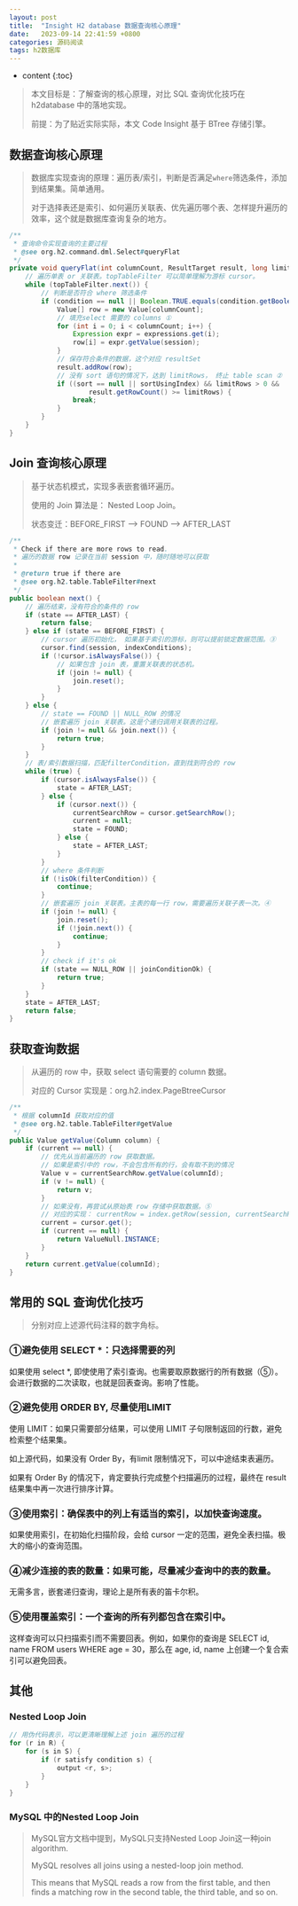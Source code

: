 ```yaml
---
layout: post
title:  "Insight H2 database 数据查询核心原理"
date:   2023-09-14 22:41:59 +0800
categories: 源码阅读
tags: h2数据库
---
```


* content
{:toc}

> 本文目标是：了解查询的核心原理，对比 SQL 查询优化技巧在 h2database 中的落地实现。
> 
> 前提：为了贴近实际实际，本文 Code Insight 基于 BTree 存储引擎。

## 数据查询核心原理

> 数据库实现查询的原理：遍历表/索引，判断是否满足`where`筛选条件，添加到结果集。简单通用。
> 
> 对于选择表还是索引、如何遍历关联表、优先遍历哪个表、怎样提升遍历的效率，这个就是数据库查询复杂的地方。

```java
/**
 * 查询命令实现查询的主要过程
 * @see org.h2.command.dml.Select#queryFlat
 */
private void queryFlat(int columnCount, ResultTarget result, long limitRows) {
    // 遍历单表 or 关联表。topTableFilter 可以简单理解为游标 cursor。
    while (topTableFilter.next()) {
        // 判断是否符合 where 筛选条件
        if (condition == null || Boolean.TRUE.equals(condition.getBooleanValue(session))) {
            Value[] row = new Value[columnCount];
            // 填充select 需要的 columns ①
            for (int i = 0; i < columnCount; i++) {
                Expression expr = expressions.get(i);
                row[i] = expr.getValue(session);
            }
            // 保存符合条件的数据，这个对应 resultSet
            result.addRow(row);
            // 没有 sort 语句的情况下，达到 limitRows， 终止 table scan ②
            if ((sort == null || sortUsingIndex) && limitRows > 0 &&
                    result.getRowCount() >= limitRows) {
                break;
            }
        }
    }
}
```

## Join 查询核心原理

> 基于状态机模式，实现多表嵌套循环遍历。
> 
> 使用的 Join 算法是： Nested Loop Join。
> 
> 状态变迁：BEFORE_FIRST --> FOUND --> AFTER_LAST

```java
/**
 * Check if there are more rows to read.
 * 遍历的数据 row 记录在当前 session 中，随时随地可以获取
 *
 * @return true if there are
 * @see org.h2.table.TableFilter#next
 */
public boolean next() {
    // 遍历结束，没有符合的条件的 row
    if (state == AFTER_LAST) {
        return false;
    } else if (state == BEFORE_FIRST) {
        // cursor 遍历初始化， 如果基于索引的游标，则可以提前锁定数据范围。③
        cursor.find(session, indexConditions);
        if (!cursor.isAlwaysFalse()) {
            // 如果包含 join 表，重置关联表的状态机。
            if (join != null) {
                join.reset();
            }
        }
    } else {
        // state == FOUND || NULL_ROW 的情况
        // 嵌套遍历 join 关联表。这是个递归调用关联表的过程。
        if (join != null && join.next()) {
            return true;
        }
    }
    // 表/索引数据扫描，匹配filterCondition，直到找到符合的 row
    while (true) {
        if (cursor.isAlwaysFalse()) {
            state = AFTER_LAST;
        } else {
            if (cursor.next()) {
                currentSearchRow = cursor.getSearchRow();
                current = null;
                state = FOUND;
            } else {
                state = AFTER_LAST;
            }
        }
        // where 条件判断
        if (!isOk(filterCondition)) {
            continue;
        }
        // 嵌套遍历 join 关联表。主表的每一行 row，需要遍历关联子表一次。④
        if (join != null) {
            join.reset();
            if (!join.next()) {
                continue;
            }
        }
        // check if it's ok
        if (state == NULL_ROW || joinConditionOk) {
            return true;
        }
    }
    state = AFTER_LAST;
    return false;
}
```

## 获取查询数据

> 从遍历的 row 中，获取 select 语句需要的 column 数据。
> 
> 对应的 Cursor 实现是：org.h2.index.PageBtreeCursor

```java
/**
 * 根据 columnId 获取对应的值
 * @see org.h2.table.TableFilter#getValue
 */
public Value getValue(Column column) {
	if (current == null) {
		// 优先从当前遍历的 row 获取数据。
        // 如果是索引中的 row，不会包含所有的行，会有取不到的情况
		Value v = currentSearchRow.getValue(columnId);
		if (v != null) {
			return v;
		}
        // 如果没有，再尝试从原始表 row 存储中获取数据。⑤
        // 对应的实现： currentRow = index.getRow(session, currentSearchRow.getKey());
		current = cursor.get();
		if (current == null) {
			return ValueNull.INSTANCE;
		}
	}
	return current.getValue(columnId);
}
```

## 常用的 SQL 查询优化技巧

> 分别对应上述源代码注释的数字角标。

### ①避免使用 SELECT *：只选择需要的列

如果使用 select *, 即使使用了索引查询。也需要取原数据行的所有数据（⑤）。会进行数据的二次读取，也就是回表查询。影响了性能。

### ②避免使用 ORDER BY, 尽量使用LIMIT

使用 LIMIT：如果只需要部分结果，可以使用 LIMIT 子句限制返回的行数，避免检索整个结果集。

如上源代码，如果没有 Order By，有limit 限制情况下，可以中途结束表遍历。

如果有 Order By 的情况下，肯定要执行完成整个扫描遍历的过程，最终在 result 结果集中再一次进行排序计算。

### ③使用索引：确保表中的列上有适当的索引，以加快查询速度。

如果使用索引，在初始化扫描阶段，会给 cursor 一定的范围，避免全表扫描。极大的缩小的查询范围。

### ④减少连接的表的数量：如果可能，尽量减少查询中的表的数量。

无需多言，嵌套递归查询，理论上是所有表的笛卡尔积。

### ⑤**使用覆盖索引**：一个查询的所有列都包含在索引中。

这样查询可以只扫描索引而不需要回表。例如，如果你的查询是 SELECT id, name FROM users WHERE age = 30，那么在 age, id, name 上创建一个复合索引可以避免回表。

## 其他

### Nested Loop Join

```java
// 用伪代码表示，可以更清晰理解上述 join 遍历的过程
for (r in R) {
    for (s in S) {
        if (r satisfy condition s) {
            output <r, s>;
        }
    }
}
```

### MySQL 中的Nested Loop Join

> MySQL官方文档中提到，MySQL只支持Nested Loop Join这一种join algorithm.
> 
> MySQL resolves all joins using a nested-loop join method. 
> 
> This means that MySQL reads a row from the first table, and then finds a matching row in the second table, the third table, and so on.




